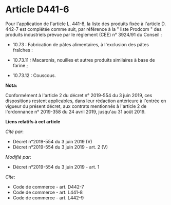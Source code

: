 # Article D441-6

Pour l'application de l'article L. 441-8, la liste des produits fixée à l'article D. 442-7 est complétée comme suit, par
référence à la " liste Prodcom " des produits industriels prévue par le règlement (CEE) n° 3924/91 du Conseil :

- 10.73 : Fabrication de pâtes alimentaires, à l'exclusion des pâtes fraîches :

- 10.73.11 : Macaronis, nouilles et autres produits similaires à base de farine ;

- 10.73.12 : Couscous.

**Nota:**

Conformément à l'article 2 du décret n° 2019-554 du 3 juin 2019, ces dispositions restent applicables, dans leur rédaction
antérieure à l'entrée en vigueur du présent décret, aux contrats mentionnés à l'article 2 de l'ordonnance n° 2019-358 du 24
avril 2019, jusqu'au 31 août 2019.

**Liens relatifs à cet article**

_Cité par_:

  - Décret n°2019-554 du 3 juin 2019 (V)
  - Décret n°2019-554 du 3 juin 2019 - art. 2 (V)

_Modifié par_:

  - Décret n°2019-554 du 3 juin 2019 - art. 1

_Cite_:

  - Code de commerce - art. D442-7
  - Code de commerce - art. L441-8
  - Code de commerce - art. L442-9
